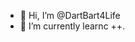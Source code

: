 - 👋 Hi, I’m @DartBart4Life
- 🌱 I’m currently learnc ++.
<!---
DartBart4Life/DartBart4Life is a ✨ special ✨ repository because its `README.md` (this file) appears on your GitHub profile.
You can click the Preview link to take a look at your changes.
--->
